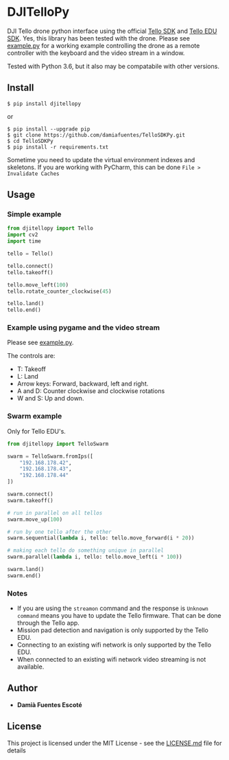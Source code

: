 # DJITelloPy
DJI Tello drone python interface using the official [Tello SDK](https://dl-cdn.ryzerobotics.com/downloads/tello/20180910/Tello%20SDK%20Documentation%20EN_1.3.pdf) and [Tello EDU SDK](https://dl-cdn.ryzerobotics.com/downloads/Tello/Tello%20SDK%202.0%20User%20Guide.pdf). Yes, this library has been tested with the drone. 
Please see [example.py](https://github.com/damiafuentes/TelloSDKPy/blob/master/example.py) for a working example controlling the drone as a remote controller with the keyboard and the video stream in a window.  

Tested with Python 3.6, but it also may be compatabile with other versions.

## Install
```
$ pip install djitellopy
```
or
```
$ pip install --upgrade pip
$ git clone https://github.com/damiafuentes/TelloSDKPy.git
$ cd TelloSDKPy
$ pip install -r requirements.txt
```
Sometime you need to update the virtual environment indexes and skeletons. If you are working with PyCharm, this can be done ```File > Invalidate Caches```

## Usage

### Simple example

```python
from djitellopy import Tello
import cv2
import time

tello = Tello()

tello.connect()
tello.takeoff()

tello.move_left(100)
tello.rotate_counter_clockwise(45)

tello.land()
tello.end()
```

### Example using pygame and the video stream
Please see [example.py](https://github.com/damiafuentes/TelloSDKPy/blob/master/example.py). 

The controls are:
- T: Takeoff
- L: Land
- Arrow keys: Forward, backward, left and right.
- A and D: Counter clockwise and clockwise rotations
- W and S: Up and down.

### Swarm example
Only for Tello EDU's.
```python
from djitellopy import TelloSwarm

swarm = TelloSwarm.fromIps([
    "192.168.178.42",
    "192.168.178.43",
    "192.168.178.44"
])

swarm.connect()
swarm.takeoff()

# run in parallel on all tellos
swarm.move_up(100)

# run by one tello after the other
swarm.sequential(lambda i, tello: tello.move_forward(i * 20))

# making each tello do something unique in parallel
swarm.parallel(lambda i, tello: tello.move_left(i * 100))

swarm.land()
swarm.end()
```

### Notes
- If you are using the ```streamon``` command and the response is ```Unknown command``` means you have to update the Tello firmware. That can be done through the Tello app.
- Mission pad detection and navigation is only supported by the Tello EDU.
- Connecting to an existing wifi network is only supported by the Tello EDU.
- When connected to an existing wifi network video streaming is not available.

## Author

* **Damià Fuentes Escoté** 

## License

This project is licensed under the MIT License - see the [LICENSE.md](https://github.com/damiafuentes/TelloSDKPy/blob/master/LICENSE) file for details

